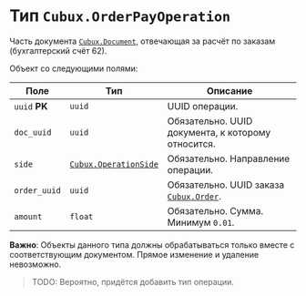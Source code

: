 Тип `Cubux.OrderPayOperation`
=================================

Часть документа [`Cubux.Document`][Cubux.Document], отвечающая за расчёт по
заказам (бухгалтерский счёт 62).

Объект со следующими полями:

Поле | Тип | Описание
---- | --- | --------
`uuid` **PK** | `uuid` | UUID операции.
`doc_uuid` | `uuid` | Обязательно. UUID документа, к которому относится.
`side` | [`Cubux.OperationSide`][Cubux.OperationSide] | Обязательно. Направление операции.
`order_uuid` | `uuid` | Обязательно. UUID заказа [`Cubux.Order`][Cubux.Order].
`amount` | `float` | Обязательно. Сумма. Минимум `0.01`.

**Важно**: Объекты данного типа должны обрабатываться только вместе с
соответствующим документом. Прямое изменение и удаление невозможно.

> TODO: Вероятно, придётся добавить тип операции.


[Cubux.Document]: ./document.md
[Cubux.OperationSide]: ./operation-side.md
[Cubux.Order]: ./order.md
